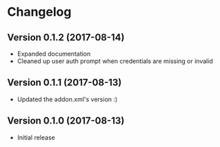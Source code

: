 # Changelog

## Version 0.1.2 (2017-08-14)
* Expanded documentation
* Cleaned up user auth prompt when credentials are missing or invalid

## Version 0.1.1 (2017-08-13)
* Updated the addon.xml's version :)

## Version 0.1.0 (2017-08-13)
* Initial release
